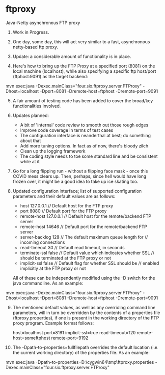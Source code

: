 # ftproxy
Java-Netty asynchronous FTP proxy

1. Work in Progress.

2. One day, some day, this will act very similar to a fast, asynchronous
   netty-based ftp proxy.

3. Update: a considerable amount of functionality is in place.

4. Here's how to bring up the FTP Proxy at a specified port (8081) on the
   local machine (localhost), while also specifying a specific ftp host/port
   (ftphost:9091) as the target backend:

mvn exec:java -Dexec.mainClass="four.six.ftproxy.server.FTProxy" -Dhost=localhost -Dport=8081 -Dremote-host=ftphost -Dremote-port=9091

5. A fair amount of testing code has been added to cover the broad/key
   functionalities involved.

6. Updates planned:

   - A bit of 'internal' code review to smooth out those rough edges
   - Improve code coverage in terms of test cases
   - The configuration interface is neanderthal at best; do something about
     that
   - Add more tuning options. In fact as of now, there's bloody zilch 
   - Clean up the logging framework
   - The coding style needs to toe some standard line and be consistent
     while at it

7. Go for a long flipping run - without a flipping face mask - once this COVID mess
   clears up. Then, perhaps, since hell would have long frozen over, it might be a
   good idea to take up ice skating too.

8. Updated configuration interface; list of supported configuration parameters
   and their default values are as follows:

   - host 127.0.0.1             // Default host for the FTP proxy
   - port 8080                  // Default port for the FTP proxy
   - remote-host 127.0.0.1      // Default host for the remote/backend FTP server
   - remote-host 14646          // Default port for the remote/backend FTP server
   - server-backlog 128         // The default maximum queue length for
                                // incoming connections
   - read-timeout 30            // Default read timeout, in seconds
   - terminate-ssl false        // Default value which indicates whether SSL
                                // should be terminated at the FTP proxy or not
   - implicit-ssl false         // Default flag for whether SSL should be
                                // enabled implicitly at the FTP proxy or not

   All of these can be independently modified using the -D switch for the java
   commandline. As an example:

mvn exec:java -Dexec.mainClass="four.six.ftproxy.server.FTProxy" -Dhost=localhost -Dport=8081 -Dremote-host=ftphost -Dremote-port=9091

9. The mentioned default values, as well as any overriding command line parameters,
   will in turn be overridden by the contents of a properties file (ftproxy.properties),
   if one is present in the working directory of the FTP proxy program. Example
   format follows:

   host=localhost
   port=8181
   implicit-ssl=true
   read-timeout=120
   remote-host=someftphost
   remote-port=9192

10. The -Dpath-to-properties=fullfilepath overrides the default
    location (i.e. the current working directory) of the properties file. As
    an example:

mvn exec:java -Dpath-to-properties=D:\\cygwin64\\tmp\\ftproxy.properties -Dexec.mainClass="four.six.ftproxy.server.FTProxy"


